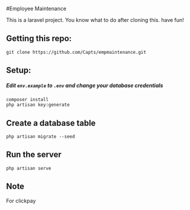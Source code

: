 #Employee Maintenance

<p class="label label-primary">This is a laravel project. You know what to do after cloning this. have fun!</p>

<h2>Getting this repo:</h2>
<code>git clone https://github.com/Capts/empmaintenance.git </code>

<br>
<h2>Setup:</h2>
<h5>Edit <code>env.example</code> to <code>.env</code> and change your database credentials</h5>
<code>composer install</code><br>
<code>php artisan key:generate</code><br>

<h2>Create a database table</kbd></h2>
<code>php artisan migrate --seed</code><br>

<h2>Run the server</h2>
<code>php artisan serve</code>
<br>
<h2>Note</h2>
<p>For clickpay</b></p>
